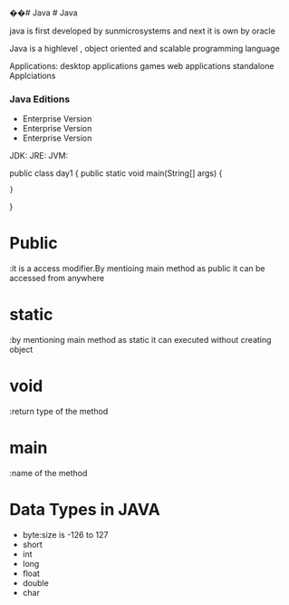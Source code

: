 ��#   J a v a 
 
 # Java

java is first developed by sunmicrosystems and next it is own by oracle 

Java is a highlevel , object oriented and scalable programming language

Applications:
desktop applications
games
web applications
standalone Applciations

<h3>Java Editions</h3>
<ul>
<li>Enterprise Version</li>
<li>Enterprise Version</li>
<li>Enterprise Version</li>
</ul>


JDK:
JRE:
JVM:

<p>
public class day1 {
public static void main(String[] args) {

    }
}
</p>
<p><h1>Public</h1>:it is a access modifier.By mentioing main method as public it can be accessed from anywhere</p>
<p><h1>static</h1>:by mentioning main method as static it can executed without creating object</p>
<p><h1>void</h1>:return type of the method</p>
<p><h1>main</h1>:name of the method</p>


<h1>Data Types in JAVA</h1>
<ul>
<li>byte:size is -126 to 127</li>
<li>short</li>
<li>int</li>
<li>long</li>
<li>float</li>
<li>double</li>
<li>char</li>
</ul>


